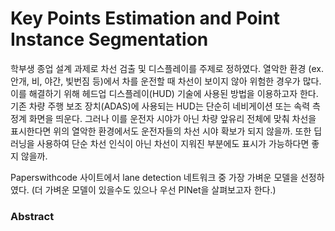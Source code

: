 # Key Points Estimation and Point Instance Segmentation

학부생 종업 설계 과제로 차선 검출 및 디스플레이를 주제로 정하였다. 열악한 환경 (ex.안개, 비, 야간, 빛번짐 등)에서 차를 운전할 때 차선이 보이지 않아 위험한 경우가 많다.
이를 해결하기 위해 헤드업 디스플레이(HUD) 기술에 사용된 방법을 이용하고자 한다.  
기존 차량 주행 보조 장치(ADAS)에 사용되는 HUD는 단순히 네비게이션 또는 속력 측정계 화면을 띄운다. 그러나 이를 운전자 시야가 아닌 차량 앞유리 전체에 맞춰 차선을 표시한다면 위의 열악한 환경에서도 
운전자들의 차선 시야 확보가 되지 않을까. 또한 딥러닝을 사용하여 단순 차선 인식이 아닌 차선이 지워진 부분에도 표시가 가능하다면 좋지 않을까.  
  
Paperswithcode 사이트에서 lane detection 네트워크 중 가장 가벼운 모델을 선정하였다. (더 가벼운 모델이 있을수도 있으나 우선 PINet을 살펴보고자 한다.)  
  
### Abstract
